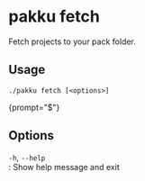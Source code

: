 # pakku fetch

Fetch projects to your pack folder.

## Usage

```
./pakku fetch [<options>]
```
{prompt="$"}

## Options

`-h`, `--help`                                        
: Show help message and exit
